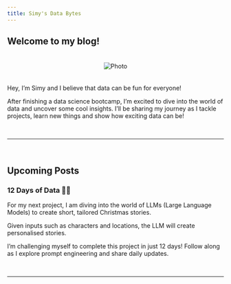 ```yaml
---
title: Simy's Data Bytes
---
```


## Welcome to my blog!

<div style="text-align: center;">
  <img src="{{ site.baseurl }}/assets/index/cover_photo.jpg" alt="Photo" style="max-width: 50%; height: auto; margin: 20px 0;">
</div>


Hey, I’m Simy and I believe that data can be fun for everyone! 

After finishing a data science bootcamp, I’m excited to dive into the world of data and uncover some cool insights. I’ll be sharing my journey as I tackle projects, learn new things and show how exciting data can be!

<br>  

-----  

<br>

## Upcoming Posts
  
### **12 Days of Data 🎄🎅** 

For my next project, I am diving into the world of LLMs (Large Language Models) to create short, tailored Christmas stories.

Given inputs such as characters and locations, the LLM will create personalised stories.

I’m challenging myself to complete this project in just 12 days! Follow along as I explore prompt engineering and share daily updates.


<br>  

-----  

<br>
